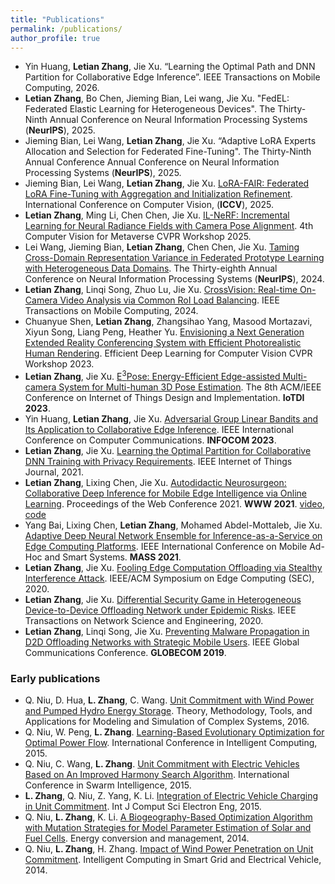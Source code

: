 ```yaml
---
title: "Publications"
permalink: /publications/
author_profile: true
---
```


- Yin Huang, **Letian Zhang**, Jie Xu. “Learning the Optimal Path and DNN Partition for Collaborative Edge Inference”. IEEE Transactions on Mobile Computing, 2026.
- **Letian Zhang**, Bo Chen, Jieming Bian, Lei wang, Jie Xu. "FedEL: Federated Elastic Learning for Heterogeneous Devices". The Thirty-Ninth Annual Conference on Neural Information Processing Systems (**NeurIPS**), 2025.
- Jieming Bian, Lei Wang, **Letian Zhang**, Jie Xu. “Adaptive LoRA Experts Allocation and Selection for Federated Fine-Tuning". The Thirty-Ninth Annual Conference Annual Conference on Neural Information Processing Systems (**NeurIPS**), 2025.
- Jieming Bian, Lei Wang, **Letian Zhang**, Jie Xu. [LoRA-FAIR: Federated LoRA Fine-Tuning with Aggregation and Initialization Refinement](https://arxiv.org/pdf/2411.14961). International Conference on Computer Vision, (**ICCV**), 2025.
- **Letian Zhang**, Ming Li, Chen Chen, Jie Xu. [IL-NeRF: Incremental Learning for Neural Radiance Fields with Camera Pose Alignment](https://arxiv.org/abs/2312.05748). 4th Computer Vision for Metaverse CVPR Workshop 2025.
- Lei Wang, Jieming Bian, **Letian Zhang**, Chen Chen, Jie Xu. [Taming Cross-Domain Representation Variance in Federated Prototype Learning with Heterogeneous Data Domains](https://arxiv.org/abs/2403.09048). The Thirty-eighth Annual Conference on Neural Information Processing Systems (**NeurIPS**), 2024.
- **Letian Zhang**, Linqi Song, Zhuo Lu, Jie Xu. [CrossVision: Real-time On-Camera Video Analysis via Common RoI Load Balancing](https://ieeexplore.ieee.org/abstract/document/10202594). IEEE Transactions on Mobile Computing, 2024.
- Chuanyue Shen, **Letian Zhang**, Zhangsihao Yang, Masood Mortazavi, Xiyun Song, Liang Peng, Heather Yu. [Envisioning a Next Generation Extended Reality Conferencing System with Efficient Photorealistic Human Rendering](https://openaccess.thecvf.com/content/CVPR2023W/ECV/papers/Shen_Envisioning_a_Next_Generation_Extended_Reality_Conferencing_System_With_Efficient_CVPRW_2023_paper.pdf). Efficient Deep Learning for Computer Vision CVPR Workshop 2023.
- **Letian Zhang**, Jie Xu. [E<sup>3</sup>Pose: Energy-Efficient Edge-assisted Multi-camera System for Multi-human 3D Pose Estimation](https://dl.acm.org/doi/abs/10.1145/3576842.3582370). The 8th ACM/IEEE Conference on Internet of Things Design and Implementation. **IoTDI 2023**.
- Yin Huang, **Letian Zhang**, Jie Xu. [Adversarial Group Linear Bandits and Its Application to Collaborative Edge Inference](https://ieeexplore-ieee-org.ezproxy.mtsu.edu/document/10228900?arnumber=10228900). IEEE International Conference on Computer Communications. **INFOCOM 2023**.
- **Letian Zhang**, Jie Xu. [Learning the Optimal Partition for Collaborative DNN Training with Privacy Requirements](https://ieeexplore.ieee.org/document/9612607). IEEE Internet of Things Journal, 2021.
- **Letian Zhang**, Lixing Chen, Jie Xu. [Autodidactic Neurosurgeon: Collaborative Deep Inference for Mobile Edge Intelligence via Online Learning](https://dl.acm.org/doi/abs/10.1145/3442381.3450051). Proceedings of the Web Conference 2021. **WWW 2021**. [video](https://www.youtube.com/watch?v=VSqSmeg4mAM), [code](https://github.com/letian-zhang/ANS)
- Yang Bai, Lixing Chen, **Letian Zhang**, Mohamed Abdel-Mottaleb, Jie Xu. [Adaptive Deep Neural Network Ensemble for Inference-as-a-Service on Edge Computing Platforms](https://ieeexplore.ieee.org/document/9637765). IEEE International Conference on Mobile Ad-Hoc and Smart Systems. **MASS 2021**.
- **Letian Zhang**, Jie Xu. [Fooling Edge Computation Offloading via Stealthy Interference Attack](https://ieeexplore.ieee.org/abstract/document/9355594). IEEE/ACM Symposium on Edge Computing (SEC), 2020.
- **Letian Zhang**, Jie Xu. [Differential Security Game in Heterogeneous Device-to-Device Offloading Network under Epidemic Risks](https://ieeexplore.ieee.org/document/8910355). IEEE Transactions on Network Science and Engineering, 2020.
- **Letian Zhang**, Linqi Song, Jie Xu. [Preventing Malware Propagation in D2D Offloading Networks with Strategic Mobile Users](https://ieeexplore.ieee.org/document/9014227). IEEE Global Communications Conference. **GLOBECOM 2019**.

### Early publications
- Q. Niu, D. Hua, **L. Zhang**, C. Wang. [Unit Commitment with Wind Power and Pumped Hydro Energy Storage](https://link.springer.com/chapter/10.1007/978-981-10-2669-0_30). Theory, Methodology, Tools, and Applications for Modeling and Simulation of Complex Systems, 2016.
- Q. Niu, W. Peng, **L. Zhang**. [Learning-Based Evolutionary Optimization for Optimal Power Flow](https://link.springer.com/chapter/10.1007/978-3-319-22180-9_4). International Conference in Intelligent Computing, 2015.
- Q. Niu, C. Wang, **L. Zhang**. [Unit Commitment with Electric Vehicles Based on An Improved Harmony Search Algorithm](https://link.springer.com/chapter/10.1007/978-3-319-20466-6_7). International Conference in Swarm Intelligence, 2015.
- **L. Zhang**, Q. Niu, Z. Yang, K. Li. [Integration of Electric Vehicle Charging in Unit Commitment](https://www.semanticscholar.org/paper/Integration-of-Electric-Vehicles-Charging-in-Unit-Zhang-Niu/9ec988fecacbbc1dacf636f13a3d84b76cf93324). Int J Comput Sci Electron Eng, 2015.
- Q. Niu, **L. Zhang**, K. Li. [A Biogeography-Based Optimization Algorithm with Mutation Strategies for Model Parameter Estimation of Solar and Fuel Cells](https://www.sciencedirect.com/science/article/abs/pii/S0196890414005512). Energy conversion and management, 2014.
- Q. Niu, **L. Zhang**, H. Zhang. [Impact of Wind Power Penetration on Unit Commitment](https://link.springer.com/chapter/10.1007/978-3-662-45286-8_41). Intelligent Computing in Smart Grid and Electrical Vehicle, 2014.










